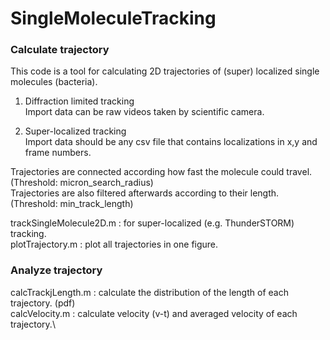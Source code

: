 # SingleMoleculeTracking
### Calculate trajectory
This code is a tool for calculating 2D trajectories of (super) localized single molecules (bacteria).

1. Diffraction limited tracking\
Import data can be raw videos taken by scientific camera.

2. Super-localized tracking\
Import data should be any csv file that contains localizations in x,y and frame numbers.

Trajectories are connected according how fast the molecule could travel. (Threshold: micron_search_radius)\
Trajectories are also filtered afterwards according to their length. (Threshold: min_track_length)

trackSingleMolecule2D.m : for super-localized (e.g. ThunderSTORM) tracking.\
plotTrajectory.m : plot all trajectories in one figure.

### Analyze trajectory
calcTrackjLength.m : calculate the distribution of the length of each trajectory. (pdf)\
calcVelocity.m : calculate velocity (v-t) and averaged velocity of each trajectory.\
